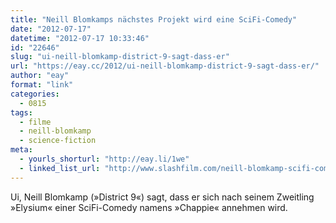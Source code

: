 ```yaml
---
title: "Neill Blomkamps nächstes Projekt wird eine SciFi-Comedy"
date: "2012-07-17"
datetime: "2012-07-17 10:33:46"
id: "22646"
slug: "ui-neill-blomkamp-district-9-sagt-dass-er"
url: "https://eay.cc/2012/ui-neill-blomkamp-district-9-sagt-dass-er/"
author: "eay"
format: "link"
categories:
  - 0815
tags:
  - filme
  - neill-blomkamp
  - science-fiction
meta:
  - yourls_shorturl: "http://eay.li/1we"
  - linked_list_url: "http://www.slashfilm.com/neill-blomkamp-scifi-comedy/"
---
```


Ui, Neill Blomkamp (»District 9«) sagt, dass er sich nach seinem Zweitling »Elysium« einer SciFi-Comedy namens »Chappie« annehmen wird.
